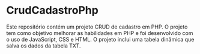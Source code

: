 # CrudCadastroPhp
Este repositório contém um projeto CRUD de cadastro em PHP. O projeto tem como objetivo melhorar as habilidades em PHP e foi desenvolvido com o uso de JavaScript, CSS e HTML. O projeto inclui uma tabela dinâmica que salva os dados da tabela TXT.
